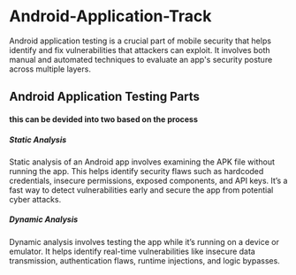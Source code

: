 # Android-Application-Track

Android application testing is a crucial part of mobile security that helps identify and fix vulnerabilities that attackers can exploit. It involves both manual and automated techniques to evaluate an app's security posture across multiple layers.

## Android Application Testing Parts

#### this can be devided into two based on the process
##### Static Analysis
Static analysis of an Android app involves examining the APK file without running the app. This helps identify security flaws such as hardcoded credentials, insecure permissions, exposed components, and API keys. It’s a fast way to detect vulnerabilities early and secure the app from potential cyber attacks.

##### Dynamic Analysis
Dynamic analysis involves testing the app while it’s running on a device or emulator. It helps identify real-time vulnerabilities like insecure data transmission, authentication flaws, runtime injections, and logic bypasses. 